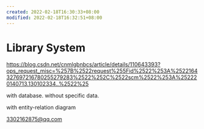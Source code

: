 ```yaml
---
created: 2022-02-18T16:30:33+08:00
modified: 2022-02-18T16:32:51+08:00
---
```


# Library System

https://blog.csdn.net/cnmlgbnbcs/article/details/110643393?ops_request_misc=%257B%2522request%255Fid%2522%253A%2522164327697216780255279283%2522%252C%2522scm%2522%253A%252220140713.130102334..%2522%25

with database. without specific data.

with entity-relation diagram

3302162875@qq.com
